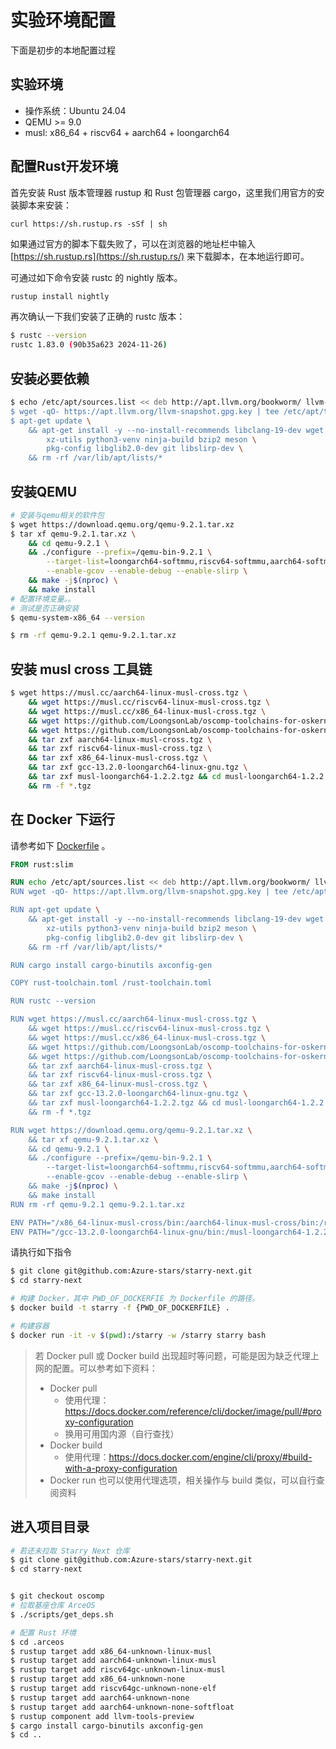 # 实验环境配置

下面是初步的本地配置过程
## 实验环境
- 操作系统：Ubuntu 24.04
- QEMU >= 9.0
- musl: x86_64 + riscv64 + aarch64 + loongarch64

## 配置Rust开发环境
首先安装 Rust 版本管理器 rustup 和 Rust 包管理器 cargo，这里我们用官方的安装脚本来安装：

`curl https://sh.rustup.rs -sSf | sh`

如果通过官方的脚本下载失败了，可以在浏览器的地址栏中输入 [https://sh.rustup.rs](https://sh.rustup.rs/) 来下载脚本，在本地运行即可。


可通过如下命令安装 rustc 的 nightly 版本。

```bash
rustup install nightly
```

再次确认一下我们安装了正确的 rustc  版本：

```bash
$ rustc --version
rustc 1.83.0 (90b35a623 2024-11-26)
```

## 安装必要依赖

```bash
$ echo /etc/apt/sources.list << deb http://apt.llvm.org/bookworm/ llvm-toolchain-bookworm main
$ wget -qO- https://apt.llvm.org/llvm-snapshot.gpg.key | tee /etc/apt/trusted.gpg.d/apt.llvm.org.asc
$ apt-get update \
    && apt-get install -y --no-install-recommends libclang-19-dev wget make python3 \
        xz-utils python3-venv ninja-build bzip2 meson \
        pkg-config libglib2.0-dev git libslirp-dev \
    && rm -rf /var/lib/apt/lists/*
```

## 安装QEMU

```bash
# 安装与qemu相关的软件包
$ wget https://download.qemu.org/qemu-9.2.1.tar.xz
$ tar xf qemu-9.2.1.tar.xz \
    && cd qemu-9.2.1 \
    && ./configure --prefix=/qemu-bin-9.2.1 \
        --target-list=loongarch64-softmmu,riscv64-softmmu,aarch64-softmmu,x86_64-softmmu \
        --enable-gcov --enable-debug --enable-slirp \
    && make -j$(nproc) \
    && make install
# 配置环境变量。。
# 测试是否正确安装
$ qemu-system-x86_64 --version

$ rm -rf qemu-9.2.1 qemu-9.2.1.tar.xz
```

## 安装 musl cross 工具链

```bash
$ wget https://musl.cc/aarch64-linux-musl-cross.tgz \
    && wget https://musl.cc/riscv64-linux-musl-cross.tgz \
    && wget https://musl.cc/x86_64-linux-musl-cross.tgz \
    && wget https://github.com/LoongsonLab/oscomp-toolchains-for-oskernel/releases/download/gcc-13.2.0-loongarch64/gcc-13.2.0-loongarch64-linux-gnu.tgz \
    && wget https://github.com/LoongsonLab/oscomp-toolchains-for-oskernel/raw/refs/heads/main/musl-loongarch64-1.2.2.tgz \
    && tar zxf aarch64-linux-musl-cross.tgz \
    && tar zxf riscv64-linux-musl-cross.tgz \
    && tar zxf x86_64-linux-musl-cross.tgz \
    && tar zxf gcc-13.2.0-loongarch64-linux-gnu.tgz \
    && tar zxf musl-loongarch64-1.2.2.tgz && cd musl-loongarch64-1.2.2 && ./setup && cd .. \
    && rm -f *.tgz
```

## 在 Docker 下运行

请参考如下 [Dockerfile](https://github.com/oscomp/arceos/blob/main/Dockerfile) 。

```dockerfile
FROM rust:slim

RUN echo /etc/apt/sources.list << deb http://apt.llvm.org/bookworm/ llvm-toolchain-bookworm main
RUN wget -qO- https://apt.llvm.org/llvm-snapshot.gpg.key | tee /etc/apt/trusted.gpg.d/apt.llvm.org.asc

RUN apt-get update \
    && apt-get install -y --no-install-recommends libclang-19-dev wget make python3 \
        xz-utils python3-venv ninja-build bzip2 meson \
        pkg-config libglib2.0-dev git libslirp-dev \
    && rm -rf /var/lib/apt/lists/*

RUN cargo install cargo-binutils axconfig-gen

COPY rust-toolchain.toml /rust-toolchain.toml

RUN rustc --version

RUN wget https://musl.cc/aarch64-linux-musl-cross.tgz \
    && wget https://musl.cc/riscv64-linux-musl-cross.tgz \
    && wget https://musl.cc/x86_64-linux-musl-cross.tgz \
    && wget https://github.com/LoongsonLab/oscomp-toolchains-for-oskernel/releases/download/gcc-13.2.0-loongarch64/gcc-13.2.0-loongarch64-linux-gnu.tgz \
    && wget https://github.com/LoongsonLab/oscomp-toolchains-for-oskernel/raw/refs/heads/main/musl-loongarch64-1.2.2.tgz \
    && tar zxf aarch64-linux-musl-cross.tgz \
    && tar zxf riscv64-linux-musl-cross.tgz \
    && tar zxf x86_64-linux-musl-cross.tgz \
    && tar zxf gcc-13.2.0-loongarch64-linux-gnu.tgz \
    && tar zxf musl-loongarch64-1.2.2.tgz && cd musl-loongarch64-1.2.2 && ./setup && cd .. \
    && rm -f *.tgz

RUN wget https://download.qemu.org/qemu-9.2.1.tar.xz \
    && tar xf qemu-9.2.1.tar.xz \
    && cd qemu-9.2.1 \
    && ./configure --prefix=/qemu-bin-9.2.1 \
        --target-list=loongarch64-softmmu,riscv64-softmmu,aarch64-softmmu,x86_64-softmmu \
        --enable-gcov --enable-debug --enable-slirp \
    && make -j$(nproc) \
    && make install
RUN rm -rf qemu-9.2.1 qemu-9.2.1.tar.xz

ENV PATH="/x86_64-linux-musl-cross/bin:/aarch64-linux-musl-cross/bin:/riscv64-linux-musl-cross/bin:$PATH"
ENV PATH="/gcc-13.2.0-loongarch64-linux-gnu/bin:/musl-loongarch64-1.2.2/bin:/qemu-bin-9.2.1/bin:$PATH"
```

请执行如下指令

```bash
$ git clone git@github.com:Azure-stars/starry-next.git
$ cd starry-next

# 构建 Docker，其中 PWD_OF_DOCKERFIE 为 Dockerfile 的路径。
$ docker build -t starry -f {PWD_OF_DOCKERFILE} .

# 构建容器
$ docker run -it -v $(pwd):/starry -w /starry starry bash
```

> 若 Docker pull 或 Docker build 出现超时等问题，可能是因为缺乏代理上网的配置。可以参考如下资料：
>
> - Docker pull
>   - 使用代理：https://docs.docker.com/reference/cli/docker/image/pull/#proxy-configuration
>   - 换用可用国内源（自行查找）
> - Docker build
>   - 使用代理：https://docs.docker.com/engine/cli/proxy/#build-with-a-proxy-configuration
> - Docker run 也可以使用代理选项，相关操作与 build 类似，可以自行查阅资料

## 进入项目目录

```bash
# 若还未拉取 Starry Next 仓库
$ git clone git@github.com:Azure-stars/starry-next.git
$ cd starry-next


$ git checkout oscomp
# 拉取基座仓库 ArceOS
$ ./scripts/get_deps.sh

# 配置 Rust 环境
$ cd .arceos
$ rustup target add x86_64-unknown-linux-musl
$ rustup target add aarch64-unknown-linux-musl
$ rustup target add riscv64gc-unknown-linux-musl
$ rustup target add x86_64-unknown-none  
$ rustup target add riscv64gc-unknown-none-elf
$ rustup target add aarch64-unknown-none
$ rustup target add aarch64-unknown-none-softfloat
$ rustup component add llvm-tools-preview
$ cargo install cargo-binutils axconfig-gen
$ cd ..
```

